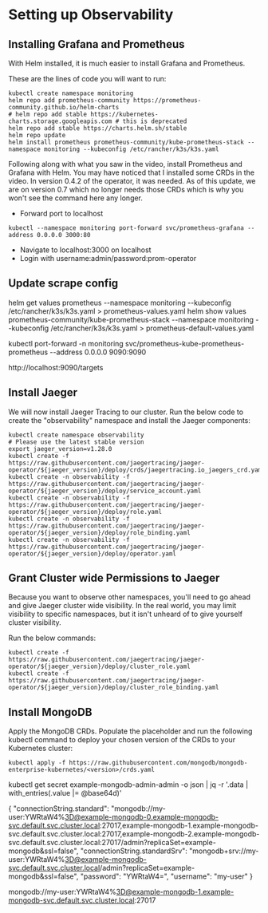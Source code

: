 # Setting up Observability

## Installing Grafana and Prometheus
With Helm installed, it is much easier to install Grafana and Prometheus.

These are the lines of code you will want to run:

```
kubectl create namespace monitoring
helm repo add prometheus-community https://prometheus-community.github.io/helm-charts
# helm repo add stable https://kubernetes-charts.storage.googleapis.com # this is deprecated
helm repo add stable https://charts.helm.sh/stable
helm repo update
helm install prometheus prometheus-community/kube-prometheus-stack --namespace monitoring --kubeconfig /etc/rancher/k3s/k3s.yaml
```

Following along with what you saw in the video, install Prometheus and Grafana with Helm. You may have noticed that I installed some CRDs in the video. In version 0.4.2 of the operator, it was needed. As of this update, we are on version 0.7 which no longer needs those CRDs which is why you won't see the command here any longer.

- Forward port to localhost
```
kubectl --namespace monitoring port-forward svc/prometheus-grafana --address 0.0.0.0 3000:80
```
- Navigate to localhost:3000 on localhost
- Login with username:admin/password:prom-operator

## Update scrape config

helm get values prometheus --namespace monitoring --kubeconfig /etc/rancher/k3s/k3s.yaml > prometheus-values.yaml
helm show values prometheus-community/kube-prometheus-stack --namespace monitoring --kubeconfig /etc/rancher/k3s/k3s.yaml > prometheus-default-values.yaml

kubectl port-forward -n monitoring svc/prometheus-kube-prometheus-prometheus  --address 0.0.0.0  9090:9090

http://localhost:9090/targets

## Install Jaeger

We will now install Jaeger Tracing to our cluster. Run the below code to create the "observability" namespace and install the Jaeger components:

```
kubectl create namespace observability
# Please use the latest stable version
export jaeger_version=v1.28.0 
kubectl create -f https://raw.githubusercontent.com/jaegertracing/jaeger-operator/${jaeger_version}/deploy/crds/jaegertracing.io_jaegers_crd.yaml
kubectl create -n observability -f https://raw.githubusercontent.com/jaegertracing/jaeger-operator/${jaeger_version}/deploy/service_account.yaml
kubectl create -n observability -f https://raw.githubusercontent.com/jaegertracing/jaeger-operator/${jaeger_version}/deploy/role.yaml
kubectl create -n observability -f https://raw.githubusercontent.com/jaegertracing/jaeger-operator/${jaeger_version}/deploy/role_binding.yaml
kubectl create -n observability -f https://raw.githubusercontent.com/jaegertracing/jaeger-operator/${jaeger_version}/deploy/operator.yaml
```

## Grant Cluster wide Permissions to Jaeger
Because you want to observe other namespaces, you'll need to go ahead and give Jaeger cluster wide visibility. In the real world, you may limit visibility to specific namespaces, but it isn't unheard of to give yourself cluster visibility.

Run the below commands:
```
kubectl create -f https://raw.githubusercontent.com/jaegertracing/jaeger-operator/${jaeger_version}/deploy/cluster_role.yaml
kubectl create -f https://raw.githubusercontent.com/jaegertracing/jaeger-operator/${jaeger_version}/deploy/cluster_role_binding.yaml
```


## Install MongoDB

Apply the MongoDB CRDs. Populate the <version> placeholder and run the following kubectl command to deploy your chosen version of the CRDs to your Kubernetes cluster:
```
kubectl apply -f https://raw.githubusercontent.com/mongodb/mongodb-enterprise-kubernetes/<version>/crds.yaml
```

kubectl get secret example-mongodb-admin-admin -o json | jq -r '.data | with_entries(.value |= @base64d)'

{
  "connectionString.standard": "mongodb://my-user:YWRtaW4%3D@example-mongodb-0.example-mongodb-svc.default.svc.cluster.local:27017,example-mongodb-1.example-mongodb-svc.default.svc.cluster.local:27017,example-mongodb-2.example-mongodb-svc.default.svc.cluster.local:27017/admin?replicaSet=example-mongodb&ssl=false",
  "connectionString.standardSrv": "mongodb+srv://my-user:YWRtaW4%3D@example-mongodb-svc.default.svc.cluster.local/admin?replicaSet=example-mongodb&ssl=false",
  "password": "YWRtaW4=",
  "username": "my-user"
}

mongodb://my-user:YWRtaW4%3D@example-mongodb-1.example-mongodb-svc.default.svc.cluster.local:27017